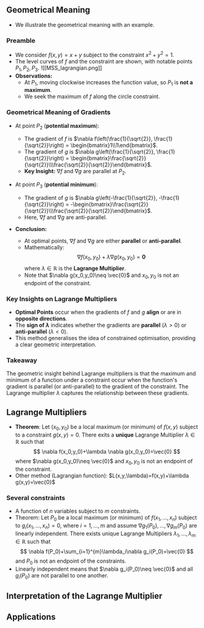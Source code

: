 ## Geometrical Meaning
- We illustrate the geometrical meaning with an example.
### Preamble
- We consider $f(x, y) = x + y$ subject to the constraint $x^2 + y^2 = 1$.
- The level curves of $f$ and the constraint are shown, with notable points $P_1, P_2, P_3$.
![[MSS_lagrangian.png]]
- **Observations:**  
	- At $P_1$, moving clockwise increases the function value, so $P_1$ is **not a maximum**.
	- We seek the maximum of $f$ along the circle constraint.
### Geometrical Meaning of Gradients
- At point $P_2$ (**potential maximum**):
	- The gradient of $f$ is $\nabla f\left(\frac{1}{\sqrt{2}}, \frac{1}{\sqrt{2}}\right) = \begin{bmatrix}1\\1\end{bmatrix}$.
	- The gradient of $g$ is $\nabla g\left(\frac{1}{\sqrt{2}}, \frac{1}{\sqrt{2}}\right) = \begin{bmatrix}\frac{\sqrt{2}}{\sqrt{2}}\\\frac{\sqrt{2}}{\sqrt{2}}\end{bmatrix}$.
	- **Key Insight:**  $\nabla f$ and $\nabla g$ are parallel at $P_2$.

- At point $P_3$ (**potential minimum**):
	- The gradient of $g$ is $\nabla g\left(-\frac{1}{\sqrt{2}}, -\frac{1}{\sqrt{2}}\right) = -\begin{bmatrix}\frac{\sqrt{2}}{\sqrt{2}}\\\frac{\sqrt{2}}{\sqrt{2}}\end{bmatrix}$.
	- Here, $\nabla f$ and $\nabla g$ are anti-parallel.
- **Conclusion:**  
	- At optimal points, $\nabla f$ and $\nabla g$ are either **parallel** or **anti-parallel**.  
	- Mathematically:  
    $$
    \nabla f(x_0, y_0) + \lambda \nabla g(x_0, y_0) = \mathbf{0}
    $$
		where $\lambda \in \mathbb{R}$ is the **Lagrange Multiplier**.
	- Note that $\nabla g(x_0,y_0)\neq \vec{0}$ and $x_0,y_0$ is not an endpoint of the constraint.
### Key Insights on Lagrange Multipliers
- **Optimal Points** occur when the gradients of $f$ and $g$ **align** or are in **opposite directions**.
- The **sign of $\lambda$** indicates whether the gradients are **parallel** ($\lambda > 0$) or **anti-parallel** ($\lambda < 0$).
- This method generalises the idea of constrained optimisation, providing a clear geometric interpretation.
### Takeaway
The geometric insight behind Lagrange multipliers is that the maximum and minimum of a function under a constraint occur when the function's gradient is parallel (or anti-parallel) to the gradient of the constraint. The Lagrange multiplier $\lambda$ captures the relationship between these gradients.
## Lagrange Multipliers
- **Theorem**: Let $(x_0,y_0)$ be a local maximum (or minimum) of $f(x,y)$ subject to a constraint $g(x,y) = 0$. There exits a **unique** Lagrange Multiplier $λ∈\mathbb{R}$ such that
$$
\nabla f(x_0,y_0)+\lambda \nabla g(x_0,y_0)=\vec{0}
$$
	where $\nabla g(x_0,y_0)\neq \vec{0}$ and $x_0,y_0$ is not an endpoint of the constraint.
- Other method (Lagrangian function): $L(x,y,\lambda)=f(x,y)+\lambda g(x,y)=\vec{0}$
### Several constraints
- A function of $n$ variables subject to $m$ constraints.
- Theorem: Let $P_0$ be a local maximum (or minimum) of $f(x_1,\dots,x_n)$ subject to $g_i(x_1,\dots,x_n)=0$, where $i=1,\dots,m$ and assume $\nabla g_1(P_0),\dots,\nabla g_m(P_0)$ are linearly independent. There exists unique Lagrange Multipliers $\lambda_1,\dots,\lambda_m \in \mathbb{R}$ such that
$$
\nabla f(P_0)+\sum_{i=1}^{m}\lambda_i\nabla g_i(P_0)=\vec{0}
$$
and $P_0$ is not an endpoint of the constraints.
- Linearly independent means that $\nabla g_i(P_0)\neq \vec{0}$ and all $g_i(P_0)$ are not parallel to one another.
## Interpretation of the Lagrange Multiplier
## Applications
